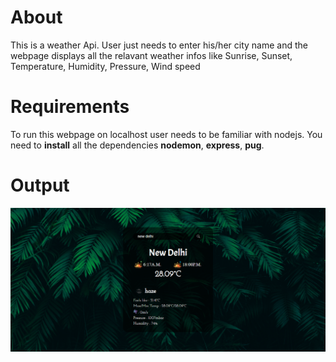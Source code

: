 # About
This is a weather Api. User just needs to enter his/her city name and the webpage displays all the relavant weather infos like Sunrise, Sunset, Temperature, Humidity, Pressure, Wind speed

# Requirements
To run this webpage on localhost user needs to be familiar with nodejs. 
You need to **install** all the dependencies **nodemon**, **express**, **pug**.

# Output
![This is output image](output.png)
